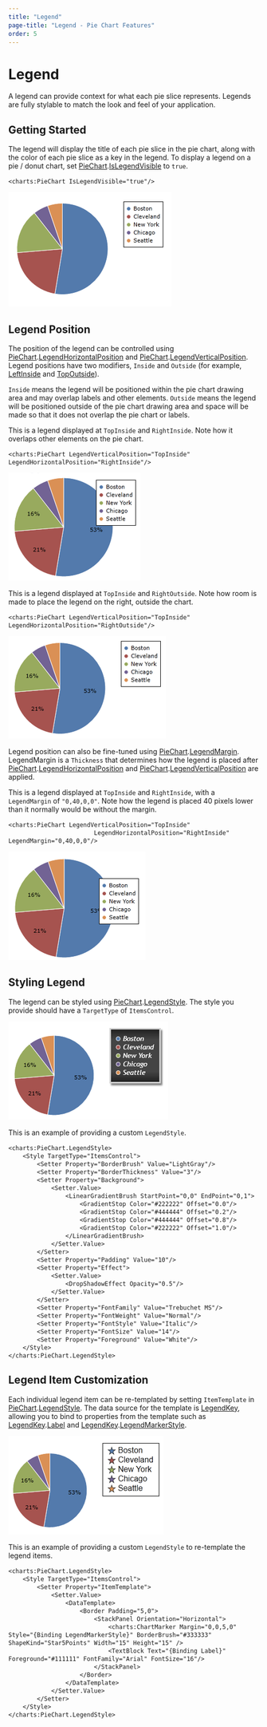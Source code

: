 ```yaml
---
title: "Legend"
page-title: "Legend - Pie Chart Features"
order: 5
---
```

# Legend

A legend can provide context for what each pie slice represents.  Legends are fully stylable to match the look and feel of your application.

## Getting Started

The legend will display the title of each pie slice in the pie chart, along with the color of each pie slice as a key in the legend.  To display a legend on a pie / donut chart, set [PieChart](xref:@ActiproUIRoot.Controls.Charts.PieChart).[IsLegendVisible](xref:@ActiproUIRoot.Controls.Charts.PieChart.IsLegendVisible) to `true`.

```xaml
<charts:PieChart IsLegendVisible="true"/>
```

![Screenshot](../images/pie-legend1.png)

## Legend Position

The position of the legend can be controlled using [PieChart](xref:@ActiproUIRoot.Controls.Charts.PieChart).[LegendHorizontalPosition](xref:@ActiproUIRoot.Controls.Charts.PieChart.LegendHorizontalPosition) and [PieChart](xref:@ActiproUIRoot.Controls.Charts.PieChart).[LegendVerticalPosition](xref:@ActiproUIRoot.Controls.Charts.PieChart.LegendVerticalPosition).  Legend positions have two modifiers, `Inside` and `Outside` (for example, [LeftInside](xref:@ActiproUIRoot.Controls.Charts.LegendHorizontalPosition.LeftInside) and [TopOutside](xref:@ActiproUIRoot.Controls.Charts.LegendVerticalPosition.TopOutside)).

`Inside` means the legend will be positioned within the pie chart drawing area and may overlap labels and other elements. `Outside` means the legend will be positioned outside of the pie chart drawing area and space will be made so that it does not overlap the pie chart or labels.

This is a legend displayed at `TopInside` and `RightInside`.  Note how it overlaps other elements on the pie chart.

```xaml
<charts:PieChart LegendVerticalPosition="TopInside" LegendHorizontalPosition="RightInside"/>
```

![Screenshot](../images/pie-legend2.png)

This is a legend displayed at `TopInside` and `RightOutside`.  Note how room is made to place the legend on the right, outside the chart.

```xaml
<charts:PieChart LegendVerticalPosition="TopInside" LegendHorizontalPosition="RightOutside"/>
```

![Screenshot](../images/pie-legend3.png)

Legend position can also be fine-tuned using [PieChart](xref:@ActiproUIRoot.Controls.Charts.PieChart).[LegendMargin](xref:@ActiproUIRoot.Controls.Charts.PieChart.LegendMargin).  LegendMargin is a `Thickness` that determines how the legend is placed after [PieChart](xref:@ActiproUIRoot.Controls.Charts.PieChart).[LegendHorizontalPosition](xref:@ActiproUIRoot.Controls.Charts.PieChart.LegendHorizontalPosition) and [PieChart](xref:@ActiproUIRoot.Controls.Charts.PieChart).[LegendVerticalPosition](xref:@ActiproUIRoot.Controls.Charts.PieChart.LegendVerticalPosition) are applied.

This is a legend displayed at `TopInside` and `RightInside`, with a `LegendMargin` of `"0,40,0,0"`.  Note how the legend is placed 40 pixels lower than it normally would be without the margin.

```xaml
<charts:PieChart LegendVerticalPosition="TopInside"
						LegendHorizontalPosition="RightInside" LegendMargin="0,40,0,0"/>
```

![Screenshot](../images/pie-legend4.png)

## Styling Legend

The legend can be styled using [PieChart](xref:@ActiproUIRoot.Controls.Charts.PieChart).[LegendStyle](xref:@ActiproUIRoot.Controls.Charts.PieChart.LegendStyle).  The style you provide should have a `TargetType` of `ItemsControl`.

![Screenshot](../images/pie-legend5.png)

This is an example of providing a custom `LegendStyle`.

```xaml
<charts:PieChart.LegendStyle>
	<Style TargetType="ItemsControl">
		<Setter Property="BorderBrush" Value="LightGray"/>
		<Setter Property="BorderThickness" Value="3"/>
		<Setter Property="Background">
			<Setter.Value>
				<LinearGradientBrush StartPoint="0,0" EndPoint="0,1">
					<GradientStop Color="#222222" Offset="0.0"/>
					<GradientStop Color="#444444" Offset="0.2"/>
					<GradientStop Color="#444444" Offset="0.8"/>
					<GradientStop Color="#222222" Offset="1.0"/>
				</LinearGradientBrush>
			</Setter.Value>
		</Setter>
		<Setter Property="Padding" Value="10"/>
		<Setter Property="Effect">
			<Setter.Value>
				<DropShadowEffect Opacity="0.5"/>
			</Setter.Value>
		</Setter>
		<Setter Property="FontFamily" Value="Trebuchet MS"/>
		<Setter Property="FontWeight" Value="Normal"/>
		<Setter Property="FontStyle" Value="Italic"/>
		<Setter Property="FontSize" Value="14"/>
		<Setter Property="Foreground" Value="White"/>
	</Style>
</charts:PieChart.LegendStyle>
```

## Legend Item Customization

Each individual legend item can be re-templated by setting `ItemTemplate` in [PieChart](xref:@ActiproUIRoot.Controls.Charts.PieChart).[LegendStyle](xref:@ActiproUIRoot.Controls.Charts.PieChart.LegendStyle).  The data source for the template is [LegendKey](xref:@ActiproUIRoot.Controls.Charts.LegendKey), allowing you to bind to properties from the template such as [LegendKey](xref:@ActiproUIRoot.Controls.Charts.LegendKey).[Label](xref:@ActiproUIRoot.Controls.Charts.LegendKey.Label) and [LegendKey](xref:@ActiproUIRoot.Controls.Charts.LegendKey).[LegendMarkerStyle](xref:@ActiproUIRoot.Controls.Charts.LegendKey.LegendMarkerStyle).

![Screenshot](../images/pie-legend6.png)

This is an example of providing a custom `LegendStyle` to re-template the legend items.

```xaml
<charts:PieChart.LegendStyle>
	<Style TargetType="ItemsControl">
		<Setter Property="ItemTemplate">
			<Setter.Value>
				<DataTemplate>
					<Border Padding="5,0">
						<StackPanel Orientation="Horizontal">
							<charts:ChartMarker Margin="0,0,5,0" Style="{Binding LegendMarkerStyle}" BorderBrush="#333333" ShapeKind="Star5Points" Width="15" Height="15" />
							<TextBlock Text="{Binding Label}" Foreground="#111111" FontFamily="Arial" FontSize="16"/>
						</StackPanel>
					</Border>
				</DataTemplate>
			</Setter.Value>
		</Setter>
	</Style>
</charts:PieChart.LegendStyle>
```

